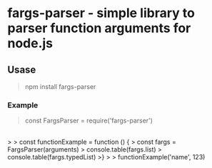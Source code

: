 # fargs-parser - simple library to parser function arguments for node.js

## Usase

>  npm install fargs-parser

### Example

> const FargsParser = require('fargs-parser')
<br>
>
> const functionExample = function () {
> const fargs = FargsParser(arguments)
> console.table(fargs.list)
> console.table(fargs.typedList)
>}
>
>  functionExample('name', 123)

##

